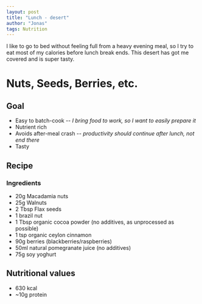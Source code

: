 ```yaml
---
layout: post
title: "Lunch - desert"
author: "Jonas"
tags: Nutrition
---
```


I like to go to bed without feeling full from a heavy evening meal, so I try to eat most of my calories before lunch break ends. This desert has got me covered and is super tasty.


# Nuts, Seeds, Berries, etc.

## Goal
- Easy to batch-cook -- *I bring food to work, so I want to easily prepare it*
- Nutrient rich
- Avoids after-meal crash -- *productivity should continue after lunch, not end there*
- Tasty

## Recipe

### Ingredients
- 20g Macadamia nuts
- 25g Walnuts
- 2 Tbsp Flax seeds
- 1 brazil nut
- 1 Tbsp organic cocoa powder (no additives, as unprocessed as possible)
- 1 tsp organic ceylon cinnamon
- 90g berries (blackberries/raspberries)
- 50ml natural pomegranate juice (no additives)
- 75g soy yoghurt

## Nutritional values

- 630 kcal
- ~10g protein


